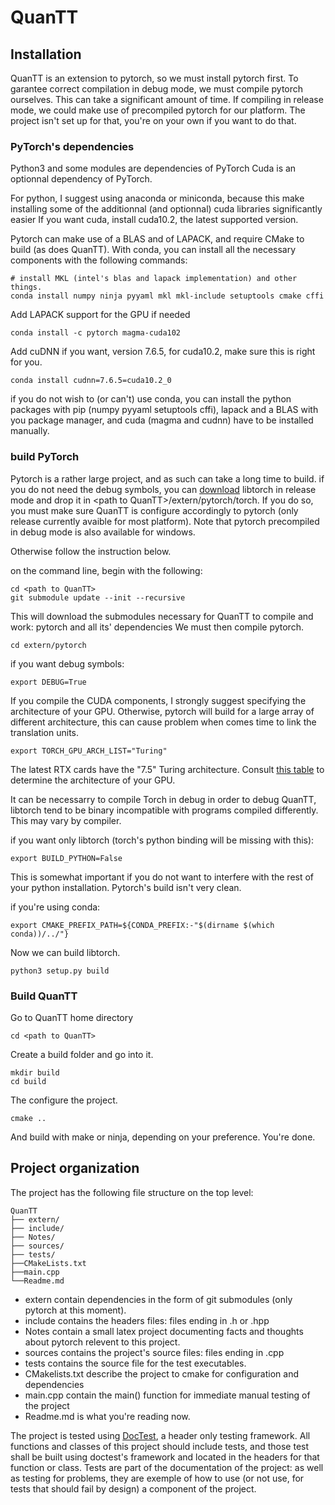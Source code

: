 # QuanTT

## Installation

QuanTT is an extension to pytorch, so we must install pytorch first.
To garantee correct compilation in debug mode, we must compile pytorch ourselves. This can take a significant amount of time.
If compiling in release mode, we could make use of precompiled pytorch for our platform. The project isn't set up for that, you're on your own if you want to do that.

### PyTorch's dependencies
Python3 and some modules are dependencies of PyTorch
Cuda is an optionnal dependency of PyTorch.

For python, I suggest using anaconda or miniconda, because this make installing some of the additionnal (and optionnal) cuda libraries significantly easier
If you want cuda, install cuda10.2, the latest supported version.

Pytorch can make use of a BLAS and of LAPACK, and require CMake to build (as does QuanTT).
With conda, you can install all the necessary components with the following commands:
	
	# install MKL (intel's blas and lapack implementation) and other things.
	conda install numpy ninja pyyaml mkl mkl-include setuptools cmake cffi

Add LAPACK support for the GPU if needed

	conda install -c pytorch magma-cuda102

Add cuDNN if you want, version 7.6.5, for cuda10.2, make sure this is right for you.

	conda install cudnn=7.6.5=cuda10.2_0

if you do not wish to (or can't) use conda, you can install the python packages with pip (numpy pyyaml setuptools cffi), lapack and a BLAS with you package manager, and cuda (magma and  cudnn) have to be installed manually.

### build PyTorch
Pytorch is a rather large project, and as such can take a long time to build.
if you do not need the debug symbols, you can [download](https://pytorch.org/get-started/locally/) libtorch in release mode and drop it in \<path to QuanTT\>/extern/pytorch/torch.
If you do so, you must make sure QuanTT is configure accordingly to pytorch (only release currently avaible for most platform). 
Note that pytorch precompiled in debug mode is also available for windows.

Otherwise follow the instruction below.

on the command line, begin with the following:

	cd <path to QuanTT>
	git submodule update --init --recursive

This will download the submodules necessary for QuanTT to compile and work: pytorch and all its' dependencies
We must then compile pytorch.

	cd extern/pytorch

if you want debug symbols:

	export DEBUG=True
	
If you compile the CUDA components, I strongly suggest specifying the architecture of your GPU. 
Otherwise, pytorch will build for a large array of different architecture, this can cause problem when comes time to link the translation units.
	
	export TORCH_GPU_ARCH_LIST="Turing"

The latest RTX cards have the "7.5" Turing architecture. Consult [this table](https://en.wikipedia.org/wiki/CUDA#GPUs_supported) to determine the architecture of your GPU.

It can be necessarry to compile Torch in debug in order to debug QuanTT, libtorch tend to be binary incompatible with programs compiled differently.
This may vary by compiler.

if you want only libtorch (torch's python binding will be missing with this):

	export BUILD_PYTHON=False

This is somewhat important if you do not want to interfere with the rest of your python installation. Pytorch's build isn't very clean.

if you're using conda: 

	export CMAKE_PREFIX_PATH=${CONDA_PREFIX:-"$(dirname $(which conda))/../"}

Now we can build libtorch.

	python3 setup.py build 

### Build QuanTT

Go to QuanTT home directory

	cd <path to QuanTT>

Create a build folder and go into it.

	mkdir build
	cd build

The configure the project.
	
	cmake ..
	
And build with make or ninja, depending on your preference.
You're done.

## Project organization
The project has the following file structure on the top level:

	QuanTT
	├── extern/
	├── include/
	├── Notes/
	├── sources/
	├── tests/
	├──CMakeLists.txt
	├──main.cpp
	└──Readme.md

- extern contain dependencies in the form of git submodules (only pytorch at this moment).
- include contains the headers files: files ending in .h or .hpp
- Notes contain a small latex project documenting facts and thoughts about pytorch relevent to this project.
- sources contains the project's source files: files ending in .cpp
- tests contains the source file for the test executables.
- CMakelists.txt describe the project to cmake for configuration and dependencies
- main.cpp contain the main() function for immediate manual testing of the project
- Readme.md is what you're reading now.

The project is tested using [DocTest](https://github.com/onqtam/doctest), a header only testing framework.
All functions and classes of this project should include tests, and those test shall be built using doctest's framework and located in the headers for that function or class.
Tests are part of the documentation of the project: as well as testing for problems, they are exemple of how to use (or not use, for tests that should fail by design) a component of the project.
